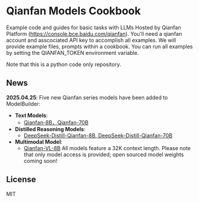 # Qianfan Models Cookbook

Example code and guides for basic tasks with LLMs Hosted by Qianfan Platform (https://console.bce.baidu.com/qianfan). You'll need a qianfan account and asscociated API key to accomplish all examples. We will provide example files, prompts within a cookbook. You can run all examples by setting the QIANFAN_TOKEN environment variable.

Note that this is a python code only repository.

## News
**2025.04.25**: Five new Qianfan series models have been added to ModelBuilder:
- **Text Models**: 
  - [Qianfan-8B，Qianfan-70B](qianfan-llms/qianfan-llms-notebook.ipynb)
- **Distilled Reasoning Models**:
  - [DeepSeek-Distill-Qianfan-8B, DeepSeek-Distill-Qianfan-70B](deepseek-distilled-qianfan-llms/DeepSeek-Distilled-Qianfan-LLMs.ipynb)
- **Multimodal Model**: 
  - [Qianfan-VL-8B](qianfan-vl/qianfan_vl_example.ipynb)
All models feature a 32K context length. Please note that only model access is provided; open sourced model weights coming soon!

## License
MIT
